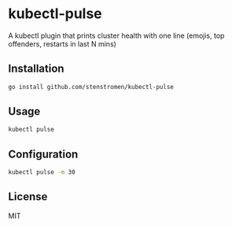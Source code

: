 # kubectl-pulse

A kubectl plugin that prints cluster health with one line (emojis, top offenders, restarts in last N mins)

## Installation

```bash
go install github.com/stenstromen/kubectl-pulse
```

## Usage

```bash
kubectl pulse
```

## Configuration

```bash
kubectl pulse -m 30
```

## License

MIT
